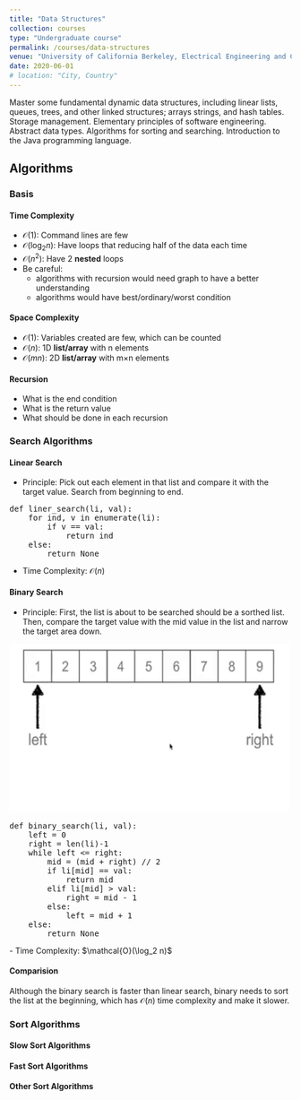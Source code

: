 ```yaml
---
title: "Data Structures"
collection: courses
type: "Undergraduate course"
permalink: /courses/data-structures
venue: "University of California Berkeley, Electrical Engineering and Computer Sciences"
date: 2020-06-01
# location: "City, Country"
---
```


Master some fundamental dynamic data structures, including linear lists, queues, trees, and other linked structures; arrays strings, and hash tables. Storage management. Elementary principles of software engineering. Abstract data types. Algorithms for sorting and searching. Introduction to the Java programming language.

## Algorithms

### Basis

#### Time Complexity
- $\mathcal{O}(1)$: Command lines are few
- $\mathcal{O}(\log_2 n)$: Have loops that reducing half of the data each time
- $\mathcal{O}(n^2)$: Have 2 **nested** loops
- Be careful: 
	- algorithms with recursion would need graph to have a better understanding
	- algorithms would have best/ordinary/worst condition

#### Space Complexity
- $\mathcal{O}(1)$: Variables created are few, which can be counted
- $\mathcal{O}(n)$: 1D **list/array** with n elements
- $\mathcal{O}(mn)$: 2D **list/array** with m$\times$n elements

#### Recursion
- What is the end condition
- What is the return value
- What should be done in each recursion

### Search Algorithms
#### Linear Search
- Principle: Pick out each element in that list and compare it with the target value. Search from beginning to end.
<pre>
def liner_search(li, val):
	for ind, v in enumerate(li):
		if v == val:
			return ind
	else:
		return None
</pre>
- Time Complexity: $\mathcal{O}(n)$

#### Binary Search
- Principle: First, the list is about to be searched should be a sorthed list. Then, compare the target value with the mid value in the list and narrow the target area down.<br/>
<img src='/images/linear_search.gif' width='500' height='300'>
<pre>
def binary_search(li, val):
	left = 0
	right = len(li)-1
	while left <= right:
		mid = (mid + right) // 2
		if li[mid] == val:
			return mid
		elif li[mid] > val:
			right = mid - 1
		else:
			left = mid + 1
	else:
		return None
</pre>
- Time Complexity: $\mathcal{O}(\log_2 n)$

#### Comparision
Although the binary search is faster than linear search, binary needs to sort the list at the beginning, which has $\mathcal{O}(n)$ time complexity and make it slower.

### Sort Algorithms

#### Slow Sort Algorithms


#### Fast Sort Algorithms


#### Other Sort Algorithms






















